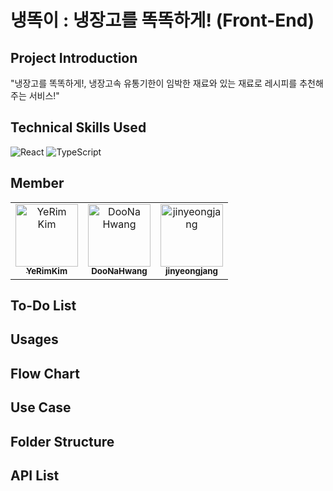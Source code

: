 # 냉똑이 : 냉장고를 똑똑하게! (Front-End)

## Project Introduction
"냉장고를 똑똑하게!, 냉장고속 유통기한이 임박한 재료와 있는 재료로 레시피를 추천해주는 서비스!"



## Technical Skills Used

![React](https://img.shields.io/badge/React-20232A?style=for-the-badge&logo=react&logoColor=61DAFB)
![TypeScript](https://img.shields.io/badge/TypeScript-007ACC?style=for-the-badge&logo=typescript&logoColor=white)

## Member

<table>
  <tr>
    <td align="center">
      <a href="https://github.com/Yerim1234">
        <img src="https://avatars.githubusercontent.com/u/162017639?v=4" width="100" height="100" alt="YeRim Kim"/>
        <br />
        <sub><b>YeRimKim</b></sub>
      </a>
    </td>
    <td align="center">
      <a href="https://github.com/Skyler85">
        <img src="https://avatars.githubusercontent.com/u/123640595?v=4" width="100" height="100" alt="DooNa Hwang"/>
        <br />
        <sub><b>DooNaHwang</b></sub>
      </a>
    </td>
    <td align="center">
      <a href="https://github.com/jinyeongjang">
        <img src="https://avatars.githubusercontent.com/u/80664549?v=4" width="100" height="100" alt="jinyeongjang"/>
        <br />
        <sub><b>jinyeongjang</b></sub>
      </a>
    </td>
  </tr>
</table>

## To-Do List
## Usages
## Flow Chart
## Use Case
## Folder Structure
## API List


